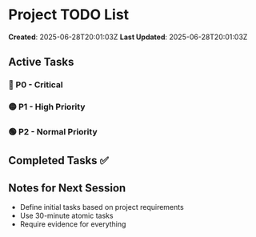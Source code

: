 # Project TODO List

**Created**: 2025-06-28T20:01:03Z
**Last Updated**: 2025-06-28T20:01:03Z

## Active Tasks

### 🔴 P0 - Critical
<!-- Add critical tasks here -->

### 🟡 P1 - High Priority
<!-- Add high priority tasks here -->

### 🟢 P2 - Normal Priority
<!-- Add normal tasks here -->

## Completed Tasks ✅
<!-- Completed tasks move here -->

## Notes for Next Session
- Define initial tasks based on project requirements
- Use 30-minute atomic tasks
- Require evidence for everything
